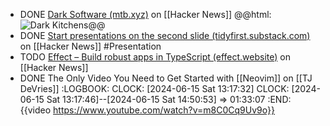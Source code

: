 - DONE [Dark Software (mtb.xyz)](https://news.ycombinator.com/item?id=40671846) on [[Hacker News]]
  @@html: <img src="https://substackcdn.com/image/fetch/w_1456,c_limit,f_webp,q_auto:good,fl_progressive:steep/https%3A%2F%2Fsubstack-post-media.s3.amazonaws.com%2Fpublic%2Fimages%2F49d29ce7-3044-4bce-8c04-7ecd8e0c9ef0_1600x738.png" alt="Dark Kitchens" class="article-cover" />@@
- DONE [Start presentations on the second slide (tidyfirst.substack.com)](https://news.ycombinator.com/item?id=40680648) on [[Hacker News]] #Presentation
- TODO [Effect – Build robust apps in TypeScript (effect.website)](https://news.ycombinator.com/item?id=40682149) on [[Hacker News]]
- DONE The Only Video You Need to Get Started with [[Neovim]] on [[TJ DeVries]]
  :LOGBOOK:
  CLOCK: [2024-06-15 Sat 13:17:32]
  CLOCK: [2024-06-15 Sat 13:17:46]--[2024-06-15 Sat 14:50:53] =>  01:33:07
  :END:
  {{video https://www.youtube.com/watch?v=m8C0Cq9Uv9o}}
